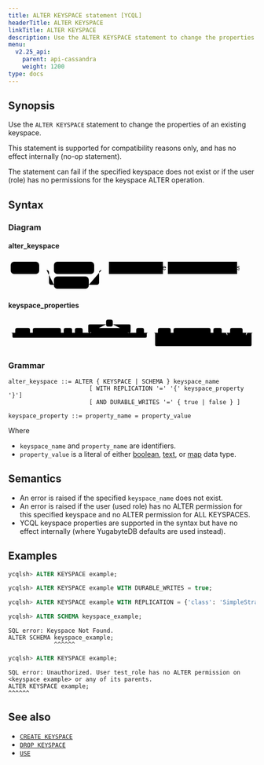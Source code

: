 ```yaml
---
title: ALTER KEYSPACE statement [YCQL]
headerTitle: ALTER KEYSPACE
linkTitle: ALTER KEYSPACE
description: Use the ALTER KEYSPACE statement to change the properties of an existing keyspace.
menu:
  v2.25_api:
    parent: api-cassandra
    weight: 1200
type: docs
---
```


## Synopsis

Use the `ALTER KEYSPACE` statement to change the properties of an existing keyspace.

This statement is supported for compatibility reasons only, and has no effect internally (no-op statement).

The statement can fail if the specified keyspace does not exist or if the user (role) has no permissions for the keyspace ALTER operation.

## Syntax

### Diagram

#### alter_keyspace

<svg class="rrdiagram" version="1.1" xmlns:xlink="http://www.w3.org/1999/xlink" xmlns="http://www.w3.org/2000/svg" width="471" height="65" viewbox="0 0 471 65"><path class="connector" d="M0 22h5m58 0h30m82 0h20m-117 0q5 0 5 5v20q0 5 5 5h5m71 0h16q5 0 5-5v-20q0-5 5-5m5 0h10m110 0h10m141 0h5"/><rect class="literal" x="5" y="5" width="58" height="25" rx="7"/><text class="text" x="15" y="22">ALTER</text><rect class="literal" x="93" y="5" width="82" height="25" rx="7"/><text class="text" x="103" y="22">KEYSPACE</text><rect class="literal" x="93" y="35" width="71" height="25" rx="7"/><text class="text" x="103" y="52">SCHEMA</text><a xlink:href="../grammar_diagrams#keyspace-name"><rect class="rule" x="205" y="5" width="110" height="25"/><text class="text" x="215" y="22">keyspace_name</text></a><a xlink:href="../grammar_diagrams#keyspace-properties"><rect class="rule" x="325" y="5" width="141" height="25"/><text class="text" x="335" y="22">keyspace_properties</text></a></svg>

#### keyspace_properties

<svg class="rrdiagram" version="1.1" xmlns:xlink="http://www.w3.org/1999/xlink" xmlns="http://www.w3.org/2000/svg" width="888" height="110" viewbox="0 0 888 110"><path class="connector" d="M0 52h25m53 0h10m101 0h10m30 0h10m28 0h30m-5 0q-5 0-5-5v-20q0-5 5-5h59m24 0h59q5 0 5 5v20q0 5-5 5m-5 0h30m28 0h20m-497 0q5 0 5 5v8q0 5 5 5h472q5 0 5-5v-8q0-5 5-5m5 0h30m46 0h10m133 0h10m30 0h30m45 0h22m-82 0q5 0 5 5v20q0 5 5 5h5m47 0h5q5 0 5-5v-20q0-5 5-5m5 0h20m-361 0q5 0 5 5v38q0 5 5 5h336q5 0 5-5v-38q0-5 5-5m5 0h5"/><rect class="literal" x="25" y="35" width="53" height="25" rx="7"/><text class="text" x="35" y="52">WITH</text><rect class="literal" x="88" y="35" width="101" height="25" rx="7"/><text class="text" x="98" y="52">REPLICATION</text><rect class="literal" x="199" y="35" width="30" height="25" rx="7"/><text class="text" x="209" y="52">=</text><rect class="literal" x="239" y="35" width="28" height="25" rx="7"/><text class="text" x="249" y="52">{</text><rect class="literal" x="351" y="5" width="24" height="25" rx="7"/><text class="text" x="361" y="22">,</text><a xlink:href="../grammar_diagrams#keyspace-property"><rect class="rule" x="297" y="35" width="132" height="25"/><text class="text" x="307" y="52">keyspace_property</text></a><rect class="literal" x="459" y="35" width="28" height="25" rx="7"/><text class="text" x="469" y="52">}</text><rect class="literal" x="537" y="35" width="46" height="25" rx="7"/><text class="text" x="547" y="52">AND</text><rect class="literal" x="593" y="35" width="133" height="25" rx="7"/><text class="text" x="603" y="52">DURABLE_WRITES</text><rect class="literal" x="736" y="35" width="30" height="25" rx="7"/><text class="text" x="746" y="52">=</text><rect class="literal" x="796" y="35" width="45" height="25" rx="7"/><text class="text" x="806" y="52">true</text><rect class="literal" x="796" y="65" width="47" height="25" rx="7"/><text class="text" x="806" y="82">false</text></svg>

### Grammar

```ebnf
alter_keyspace ::= ALTER { KEYSPACE | SCHEMA } keyspace_name
                       [ WITH REPLICATION '=' '{' keyspace_property '}']
                       [ AND DURABLE_WRITES '=' { true | false } ]

keyspace_property ::= property_name = property_value
```

Where

- `keyspace_name` and `property_name` are identifiers.
- `property_value` is a literal of either [boolean](../type_bool), [text](../type_text), or [map](../type_collection) data type.

## Semantics

- An error is raised if the specified `keyspace_name` does not exist.
- An error is raised if the user (used role) has no ALTER permission for this specified keyspace and no ALTER permission for ALL KEYSPACES.
- YCQL keyspace properties are supported in the syntax but have no effect internally (where YugabyteDB defaults are used instead).

## Examples

```sql
ycqlsh> ALTER KEYSPACE example;
```

```sql
ycqlsh> ALTER KEYSPACE example WITH DURABLE_WRITES = true;
```

```sql
ycqlsh> ALTER KEYSPACE example WITH REPLICATION = {'class': 'SimpleStrategy', 'replication_factor': '3'} AND DURABLE_WRITES = true;
```

```sql
ycqlsh> ALTER SCHEMA keyspace_example;
```

```output
SQL error: Keyspace Not Found.
ALTER SCHEMA keyspace_example;
             ^^^^^^
```

```sql
ycqlsh> ALTER KEYSPACE example;
```

```output
SQL error: Unauthorized. User test_role has no ALTER permission on <keyspace example> or any of its parents.
ALTER KEYSPACE example;
^^^^^^
```

## See also

- [`CREATE KEYSPACE`](../ddl_create_keyspace)
- [`DROP KEYSPACE`](../ddl_drop_keyspace)
- [`USE`](../ddl_use)
